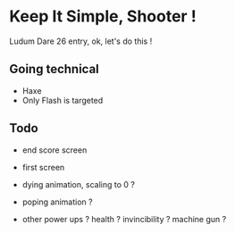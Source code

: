 # Keep It Simple, Shooter !

Ludum Dare 26 entry, ok, let's do this !

## Going technical

* Haxe
* Only Flash is targeted

## Todo

* end score screen
* first screen
* dying animation, scaling to 0 ?

* poping animation ?
* other power ups ? health ? invincibility ? machine gun ?